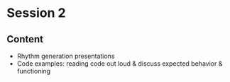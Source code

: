 # Session 2

## Content
- Rhythm generation presentations
- Code examples: reading code out loud & discuss expected behavior & functioning
